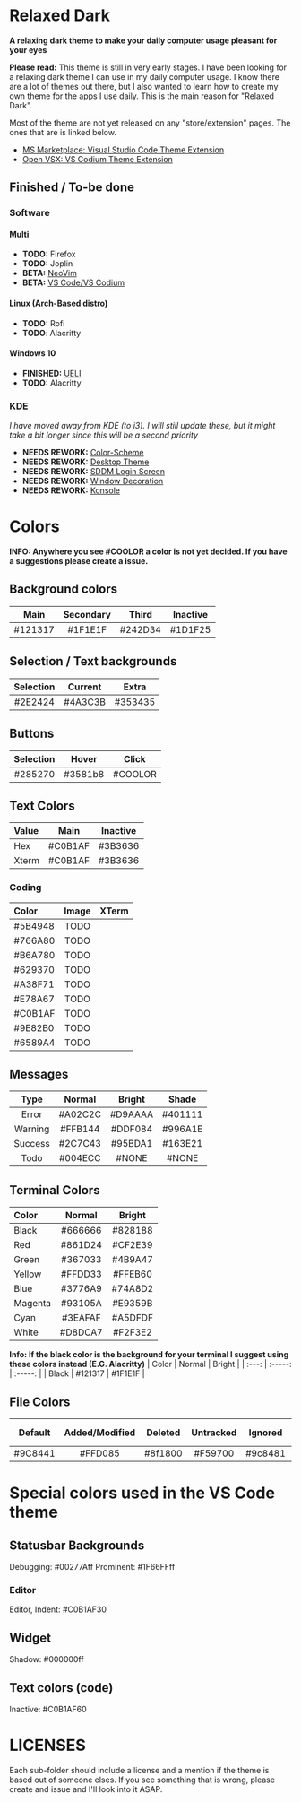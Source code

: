 # Relaxed Dark
**A relaxing dark theme to make your daily computer usage pleasant for your eyes**

**Please read:** This theme is still in very early stages. I have been looking for a relaxing dark theme I can use in my daily computer usage. I know there are a lot of themes out there, but I also wanted to learn how to create my own theme for the apps I use daily. This is the main reason for "Relaxed Dark".

Most of the theme are not yet released on any "store/extension" pages. The ones that are is linked below.

- [MS Marketplace: Visual Studio Code Theme Extension](https://marketplace.visualstudio.com/items?itemName=TobiasDev.relaxed-dark)
- [Open VSX: VS Codium Theme Extension](https://open-vsx.org/extension/TobiasDev/relaxed-dark)

## Finished / To-be done
### Software
#### Multi
- **TODO:** Firefox
- **TODO:** Joplin
- **BETA:** [NeoVim](https://github.com/TobiasDev/relaxed-dark/tree/master/Apps/NeoVim)
- **BETA:** [VS Code/VS Codium](https://github.com/TobiasDev/relaxed-dark-vs-code)

#### Linux (Arch-Based distro)
- **TODO:** Rofi
- **TODO**: Alacritty

#### Windows 10
- **FINISHED:** [UELI](https://github.com/TobiasDev/relaxed-dark/tree/master/Apps/UELI)
- **TODO:** Alacritty

### KDE
_I have moved away from KDE (to i3). I will still update these, but it might take a bit longer since this will be a second priority_

- **NEEDS REWORK:** [Color-Scheme](https://github.com/TobiasDev/relaxed-dark/tree/master/KDE/color-scheme)
- **NEEDS REWORK:** [Desktop Theme](https://github.com/TobiasDev/relaxed-dark/tree/master/KDE/desktop-theme)
- **NEEDS REWORK:** [SDDM Login Screen](https://github.com/TobiasDev/relaxed-dark/tree/master/KDE/sddm-login-screen)
- **NEEDS REWORK:** [Window Decoration](https://github.com/TobiasDev/relaxed-dark/tree/master/KDE/window-decoration)
- **NEEDS REWORK:** [Konsole](https://github.com/TobiasDev/relaxed-dark/tree/master/Apps/Konsole)

# Colors
**INFO: Anywhere you see #COOLOR a color is not yet decided. If you have a suggestions please create a issue.**

## Background colors
|  Main   | Secondary |  Third  | Inactive |
| :-----: | :-------: | :-----: | :------: |
| #121317 |  #1F1E1F  | #242D34 | #1D1F25  |

## Selection / Text backgrounds
| Selection | Current |  Extra  |
| :-------: | :-----: | :-----: |
|  #2E2424  | #4A3C3B | #353435 |

## Buttons
| Selection |  Hover  |  Click  |
| :-------: | :-----: | :-----: |
|  #285270  | #3581b8 | #COOLOR |

## Text Colors
| Value | Main    | Inactive |
|:------|:-------:|:--------:|
| Hex   | #C0B1AF | #3B3636  |
| Xterm | #C0B1AF | #3B3636  |

### Coding
| Color   | Image | XTerm |
|:--------|:-----:|:-----:|
| #5B4948 | TODO  |       |
| #766A80 | TODO  |       |
| #B6A780 | TODO  |       |
| #629370 | TODO  |       |
| #A38F71 | TODO  |       |
| #E78A67 | TODO  |       |
| #C0B1AF | TODO  |       |
| #9E82B0 | TODO  |       |
| #6589A4 | TODO  |       |

## Messages
| Type    | Normal  | Bright  | Shade   |
|:-------:|:-------:|:-------:|:-------:|
| Error   | #A02C2C | #D9AAAA | #401111 |
| Warning | #FFB144 | #DDF084 | #996A1E |
| Success | #2C7C43 | #95BDA1 | #163E21 |
| Todo    | #004ECC | #NONE   | #NONE   |

## Terminal Colors
| Color   | Normal  | Bright  |
|:--------|:-------:|:-------:|
| Black   | #666666 | #828188 |
| Red     | #861D24 | #CF2E39 |
| Green   | #367033 | #4B9A47 |
| Yellow  | #FFDD33 | #FFEB60 |
| Blue    | #3776A9 | #74A8D2 |
| Magenta | #93105A | #E9359B |
| Cyan    | #3EAFAF | #A5DFDF |
| White   | #D8DCA7 | #F2F3E2 |

**Info: If the black color is the background for your terminal I suggest using these colors instead (E.G. Alacritty)**
| Color | Normal  | Bright  |
| :---: | :-----: | :-----: |
| Black | #121317 | #1F1E1F |

## File Colors
| Default | Added/Modified | Deleted | Untracked | Ignored | Conflict | Text, Inserted | Text, Removed |
| :-----: | :------------: | :-----: | :-------: | :-----: | :------: | :------------: | :-----------: |
| #9C8441 |    #FFD085     | #8f1800 |  #F59700  | #9c8481 | #f52900  |    #493912     |    #3D0A00    |

# Special colors used in the VS Code theme
## Statusbar Backgrounds
Debugging: #00277Aff
Prominent: #1F66FFff

### Editor
Editor, Indent: #C0B1AF30

## Widget
Shadow: #000000ff

## Text colors (code)
Inactive: #C0B1AF60

# LICENSES
Each sub-folder should include a license and a mention if the theme is based out of someone elses. If you see something that is wrong, please create and issue and I'll look into it ASAP.

